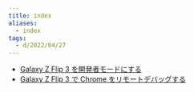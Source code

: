```yaml
---
title: index
aliases:
  - index
tags:
  - d/2022/04/27
---
```




- [Galaxy Z Flip 3 を開発者モードにする](../../../../d/2022/04/27/Galaxy%20Z%20Flip%203%20を開発者モードにする.md)
- [Galaxy Z Flip 3 で Chrome をリモートデバッグする](../../../../d/2022/04/27/Galaxy%20Z%20Flip%203%20で%20Chrome%20をリモートデバッグする.md)
